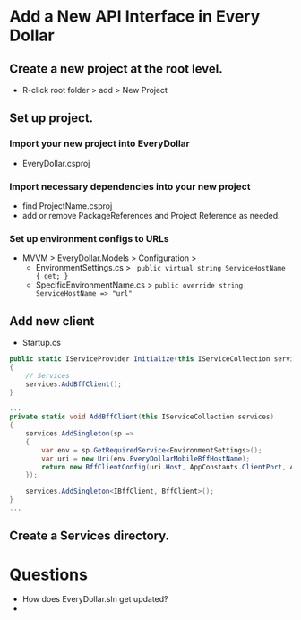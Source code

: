 # Add a New API Interface in Every Dollar

## Create a new project at the root level.
- R-click root folder > add > New Project

## Set up project.

### Import your new project into EveryDollar
- EveryDollar.csproj

### Import necessary dependencies into your new project
- find ProjectName.csproj
- add or remove PackageReferences and Project Reference as needed.

### Set up environment configs to URLs
- MVVM > EveryDollar.Models > Configuration > 
  - EnvironmentSettings.cs > ` public virtual string ServiceHostName { get; }`
  - SpecificEnvironmentName.cs > `public override string ServiceHostName => "url"`

## Add new client
- Startup.cs

```cs
public static IServiceProvider Initialize(this IServiceCollection services)
{
    // Services
    services.AddBffClient();
}
```
```cs
...
private static void AddBffClient(this IServiceCollection services)
{
    services.AddSingleton(sp =>
    {
        var env = sp.GetRequiredService<EnvironmentSettings>();
        var uri = new Uri(env.EveryDollarMobileBffHostName);
        return new BffClientConfig(uri.Host, AppConstants.ClientPort, AppConstants.ClientDefaultTimeOut);
    });

    services.AddSingleton<IBffClient, BffClient>();
}
...
```

## Create a Services directory.


# Questions
- How does EveryDollar.sln get updated?
- 
